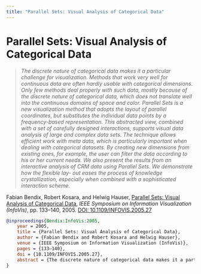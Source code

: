 ```yaml
---
title: "Parallel Sets: Visual Analysis of Categorical Data"
---
```


# Parallel Sets: Visual Analysis of Categorical Data

> _The discrete nature of categorical data makes it a particular challenge for visualization. Methods that work very well for continuous data are often hardly usable with categorical dimensions. Only few methods deal properly with such data, mostly because of the discrete nature of categorical data, which does not translate well into the continuous domains of space and color. Parallel Sets is a new visualization method that adopts the layout of parallel coordinates, but substitutes the individual data points by a frequency-based representation. This abstracted view, combined with a set of carefully designed interactions, supports visual data analysis of large and complex data sets. The technique allows efficient work with meta data, which is particularly important when dealing with categorical datasets. By creating new dimensions from existing ones, for example, the user can filter the data according to his or her current needs. We also present the results from an interactive analysis of CRM data using Parallel Sets. We demonstrate how the flexible lay- out eases the process of knowledge crystallization, especially when combined with a sophisticated interaction scheme._

Fabian Bendix, Robert Kosara, and Helwig Hauser, <a href="https://media.eagereyes.org/papers/2005/Bendix-InfoVis-2005.pdf" target="_blank">Parallel Sets: Visual Analysis of Categorical Data</a>, _IEEE Symposium on Information Visualization (InfoVis)_, pp. 133–140, 2005. <a href="https://dx.doi.org/10.1109/INFOVIS.2005.27" target="_new">DOI: 10.1109/INFOVIS.2005.27</a>


```bibtex
@inproceedings{Bendix:InfoVis:2005,
	year = 2005,
	title = {Parallel Sets: Visual Analysis of Categorical Data},
	author = {Fabian Bendix and Robert Kosara and Helwig Hauser},
	venue = {IEEE Symposium on Information Visualization (InfoVis)},
	pages = {133–140},
	doi = {10.1109/INFOVIS.2005.27},
	abstract = {The discrete nature of categorical data makes it a particular challenge for visualization. Methods that work very well for continuous data are often hardly usable with categorical dimensions. Only few methods deal properly with such data, mostly because of the discrete nature of categorical data, which does not translate well into the continuous domains of space and color. Parallel Sets is a new visualization method that adopts the layout of parallel coordinates, but substitutes the individual data points by a frequency-based representation. This abstracted view, combined with a set of carefully designed interactions, supports visual data analysis of large and complex data sets. The technique allows efficient work with meta data, which is particularly important when dealing with categorical datasets. By creating new dimensions from existing ones, for example, the user can filter the data according to his or her current needs. We also present the results from an interactive analysis of CRM data using Parallel Sets. We demonstrate how the flexible lay- out eases the process of knowledge crystallization, especially when combined with a sophisticated interaction scheme.},
}
```

